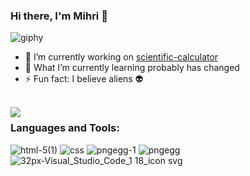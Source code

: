 ### Hi there, I'm Mihri 👋 <br/>
![giphy](https://user-images.githubusercontent.com/58886855/91183387-1495ed00-e6f4-11ea-8cdd-547e379eb704.gif)
<br>
- 🔭 I’m currently working on [scientific-calculator](https://github.com/mihrilp/scientific-calculator)
- 🌱 What I’m currently learning probably has changed
- ⚡ Fun fact: I believe aliens 👽
<br>
<img align="left" src="https://github-readme-stats.vercel.app/api?username=mihrilp&show_icons=true"/>

### Languages and Tools:
![html-5(1)](https://user-images.githubusercontent.com/58886855/91190222-077cfc00-e6fc-11ea-9e84-273802375c0b.png)
![css](https://user-images.githubusercontent.com/58886855/91190586-69d5fc80-e6fc-11ea-818c-4ca849710ee3.png)
![pngegg-1](https://user-images.githubusercontent.com/58886855/91191810-e9180000-e6fd-11ea-9b0c-75f9b5b2a70d.png)
![pngegg](https://user-images.githubusercontent.com/58886855/91191288-42cbfa80-e6fd-11ea-82cc-e69e4066f9e9.png)
![32px-Visual_Studio_Code_1 18_icon svg](https://user-images.githubusercontent.com/58886855/91191979-18c70800-e6fe-11ea-8040-3110315cbe1d.png)



